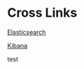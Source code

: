 # Cross Links

[Elasticsearch](docs-content://index.md)

[Kibana][1]

[1]: docs-content://index.md

test
